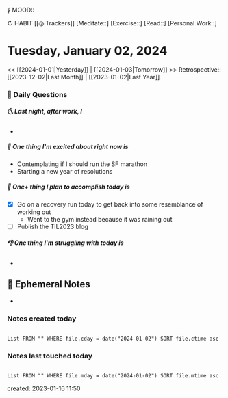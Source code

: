 ⨑ MOOD::

↻ HABIT [[◶ Trackers]]
[Meditate::]
[Exercise::]
[Read::]
[Personal Work::]

# Tuesday, January 02, 2024

<< [[2024-01-01|Yesterday]] | [[2024-01-03|Tomorrow]] >>
Retrospective:: [[2023-12-02|Last Month]] | [[2023-01-02|Last Year]]

### 📅 Daily Questions

##### 🌜 Last night, after work, I

-

##### 🙌 One thing I'm excited about right now is

- Contemplating if I should run the SF marathon
- Starting a new year of resolutions

##### 🚀 One+ thing I plan to accomplish today is

- [x] Go on a recovery run today to get back into some resemblance of working out
	- Went to the gym instead because it was raining out
- [ ] Publish the TIL2023 blog

##### 👎 One thing I'm struggling with today is

-

## 📝 Ephemeral Notes

- 

### Notes created today

```dataview

List FROM "" WHERE file.cday = date("2024-01-02") SORT file.ctime asc

```

### Notes last touched today

```dataview

List FROM "" WHERE file.mday = date("2024-01-02") SORT file.mtime asc

```

created: 2023-01-16 11:50
